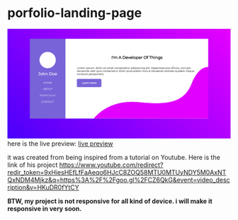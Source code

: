 # porfolio-landing-page


![Screenshot](portfolio-landing-page.png)
here is the live preview: [live preview](https://portfolio-landing-page.netlify.com/)

it was created from being inspired from a tutorial on Youtube. Here is the link of his project https://www.youtube.com/redirect?redir_token=9xHiesHEfLfFaAeqo6HJcC8ZOQ58MTU0MTUyNDY5M0AxNTQxNDM4Mjkz&q=https%3A%2F%2Fgoo.gl%2FCZ6QkG&event=video_description&v=HKuDR0fYtCY

**BTW, my project is not responsive for all kind of device. i will make it responsive in very soon.**
